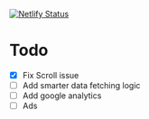 [![Netlify Status](https://api.netlify.com/api/v1/badges/353d6895-dc6d-411d-bf8e-fa519e9e2837/deploy-status)](https://app.netlify.com/sites/poetreels/deploys)

# Todo

- [x] Fix Scroll issue
- [ ] Add smarter data fetching logic
- [ ] Add google analytics
- [ ] Ads
